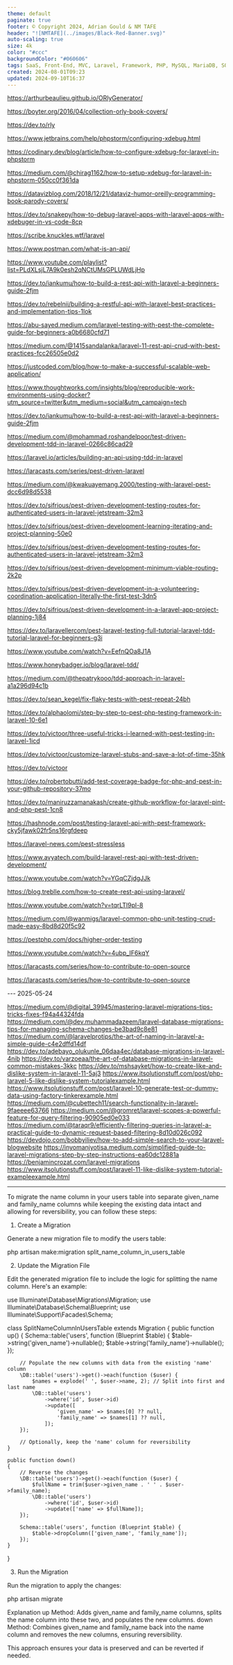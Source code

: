 ```yaml
---
theme: default
paginate: true
footer: © Copyright 2024, Adrian Gould & NM TAFE
header: "![NMTAFE](../images/Black-Red-Banner.svg)"
auto-scaling: true
size: 4k
color: "#ccc"
backgroundColor: "#060606"
tags: SaaS, Front-End, MVC, Laravel, Framework, PHP, MySQL, MariaDB, SQLite, Testing, Unit Testing, Feature Testing, PEST
created: 2024-08-01T09:23
updated: 2024-09-10T16:37
---
```




https://arthurbeaulieu.github.io/ORlyGenerator/


https://boyter.org/2016/04/collection-orly-book-covers/

https://dev.to/rly

https://www.jetbrains.com/help/phpstorm/configuring-xdebug.html

https://codinary.dev/blog/article/how-to-configure-xdebug-for-laravel-in-phpstorm

https://medium.com/@chirag1162/how-to-setup-xdebug-for-laravel-in-phpstorm-050cc0f361da

https://datavizblog.com/2018/12/21/dataviz-humor-oreilly-programming-book-parody-covers/

https://dev.to/snakepy/how-to-debug-laravel-apps-with-laravel-apps-with-xdebuger-in-vs-code-8cp

https://scribe.knuckles.wtf/laravel

https://www.postman.com/what-is-an-api/


https://www.youtube.com/playlist?list=PLdXLsjL7A9k0esh2qNCtUMsGPLUWdLjHp

https://dev.to/iankumu/how-to-build-a-rest-api-with-laravel-a-beginners-guide-2fjm

https://dev.to/rebelnii/building-a-restful-api-with-laravel-best-practices-and-implementation-tips-1lok

https://abu-sayed.medium.com/laravel-testing-with-pest-the-complete-guide-for-beginners-a0b6680cfd71

https://medium.com/@1415sandalanka/laravel-11-rest-api-crud-with-best-practices-fcc26505e0d2

https://justcoded.com/blog/how-to-make-a-successful-scalable-web-application/

https://www.thoughtworks.com/insights/blog/reproducible-work-environments-using-docker?utm_source=twitter&utm_medium=social&utm_campaign=tech

https://dev.to/iankumu/how-to-build-a-rest-api-with-laravel-a-beginners-guide-2fjm

https://medium.com/@mohammad.roshandelpoor/test-driven-development-tdd-in-laravel-0266c86cad29

https://laravel.io/articles/building-an-api-using-tdd-in-laravel

https://laracasts.com/series/pest-driven-laravel

https://medium.com/@kwakuayemang.2000/testing-with-laravel-pest-dcc6d98d5538

https://dev.to/sifrious/pest-driven-development-testing-routes-for-authenticated-users-in-laravel-jetstream-32m3

https://dev.to/sifrious/pest-driven-development-learning-iterating-and-project-planning-50e0

https://dev.to/sifrious/pest-driven-development-testing-routes-for-authenticated-users-in-laravel-jetstream-32m3

https://dev.to/sifrious/pest-driven-development-minimum-viable-routing-2k2p

https://dev.to/sifrious/pest-driven-development-in-a-volunteering-coordination-application-literally-the-first-test-3dn5

https://dev.to/sifrious/pest-driven-development-in-a-laravel-app-project-planning-1j84

https://dev.to/laravellercom/pest-laravel-testing-full-tutorial-laravel-tdd-tutorial-laravel-for-beginners-g3i

https://www.youtube.com/watch?v=EefnQOa8J1A

https://www.honeybadger.io/blog/laravel-tdd/

https://medium.com/@thepatrykooo/tdd-approach-in-laravel-a1a296d94c1b

https://dev.to/sean_kegel/fix-flaky-tests-with-pest-repeat-24bh

https://dev.to/alphaolomi/step-by-step-to-pest-php-testing-framework-in-laravel-10-6e1

https://dev.to/victoor/three-useful-tricks-i-learned-with-pest-testing-in-laravel-1icd

https://dev.to/victoor/customize-laravel-stubs-and-save-a-lot-of-time-35hk

https://dev.to/victoor

https://dev.to/robertobutti/add-test-coverage-badge-for-php-and-pest-in-your-github-repository-37mo

https://dev.to/maniruzzamanakash/create-github-workflow-for-laravel-pint-and-php-pest-1cn8

https://hashnode.com/post/testing-laravel-api-with-pest-framework-cky5jfawk02fr5ns16rgfdeep

https://laravel-news.com/pest-stressless

https://www.avyatech.com/build-laravel-rest-api-with-test-driven-development/

https://www.youtube.com/watch?v=YGqCZjdgJJk

https://blog.treblle.com/how-to-create-rest-api-using-laravel/

https://www.youtube.com/watch?v=tqrLTl9pl-8

https://medium.com/@wanmigs/laravel-common-php-unit-testing-crud-made-easy-8bd8d20f5c92

https://pestphp.com/docs/higher-order-testing

https://www.youtube.com/watch?v=4ubp_IF6kqY

https://laracasts.com/series/how-to-contribute-to-open-source

https://laracasts.com/series/how-to-contribute-to-open-source

--- 2025-05-24

https://medium.com/@digital_39945/mastering-laravel-migrations-tips-tricks-fixes-f94a44324fda
https://medium.com/@dev.muhammadazeem/laravel-database-migrations-tips-for-managing-schema-changes-be3bad9c8e81
https://medium.com/@laravelprotips/the-art-of-naming-in-laravel-a-simple-guide-c4e2dffd14df
https://dev.to/adebayo_olukunle_06daa4ec/database-migrations-in-laravel-4nib
https://dev.to/varzoeaa/the-art-of-database-migrations-in-laravel-common-mistakes-3kkc
https://dev.to/mshsayket/how-to-create-like-and-dislike-system-in-laravel-11-5aj3
https://www.itsolutionstuff.com/post/php-laravel-5-like-dislike-system-tutorialexample.html
https://www.itsolutionstuff.com/post/laravel-10-generate-test-or-dummy-data-using-factory-tinkerexample.html
https://medium.com/@cubettech11/search-functionality-in-laravel-9faeeee63766
https://medium.com/@gromret/laravel-scopes-a-powerful-feature-for-query-filtering-90905ed0e033
https://medium.com/@taraqr9/efficiently-filtering-queries-in-laravel-a-practical-guide-to-dynamic-request-based-filtering-8d10d026c092
https://devdojo.com/bobbyiliev/how-to-add-simple-search-to-your-laravel-blogwebsite
https://inyomanjyotisa.medium.com/simplified-guide-to-laravel-migrations-step-by-step-instructions-ea60dc12881a
https://benjamincrozat.com/laravel-migrations
https://www.itsolutionstuff.com/post/laravel-11-like-dislike-system-tutorial-exampleexample.html

---

To migrate the name column in your users table into separate given_name and family_name columns while keeping the existing data intact and allowing for reversibility, you can follow these steps:

1. Create a Migration

Generate a new migration file to modify the users table:

php artisan make:migration split_name_column_in_users_table

2. Update the Migration File

Edit the generated migration file to include the logic for splitting the name column. Here's an example:

use Illuminate\Database\Migrations\Migration;
use Illuminate\Database\Schema\Blueprint;
use Illuminate\Support\Facades\Schema;

class SplitNameColumnInUsersTable extends Migration
{
public function up()
{
Schema::table('users', function (Blueprint $table) {
$table->string('given_name')->nullable();
$table->string('family_name')->nullable();
});

        // Populate the new columns with data from the existing 'name' column
        \DB::table('users')->get()->each(function ($user) {
            $names = explode(' ', $user->name, 2); // Split into first and last name
            \DB::table('users')
                ->where('id', $user->id)
                ->update([
                    'given_name' => $names[0] ?? null,
                    'family_name' => $names[1] ?? null,
                ]);
        });

        // Optionally, keep the 'name' column for reversibility
    }

    public function down()
    {
        // Reverse the changes
        \DB::table('users')->get()->each(function ($user) {
            $fullName = trim($user->given_name . ' ' . $user->family_name);
            \DB::table('users')
                ->where('id', $user->id)
                ->update(['name' => $fullName]);
        });

        Schema::table('users', function (Blueprint $table) {
            $table->dropColumn(['given_name', 'family_name']);
        });
    }
}

3. Run the Migration

Run the migration to apply the changes:

php artisan migrate

Explanation
up Method: Adds given_name and family_name columns, splits the name column into these two, and populates the new columns.
down Method: Combines given_name and family_name back into the name column and removes the new columns, ensuring reversibility.

This approach ensures your data is preserved and can be reverted if needed.
